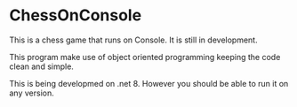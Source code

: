 # ChessOnConsole
This is a chess game that runs on Console. It is still in development.

This program make use of object oriented programming keeping the code clean and simple.

This is being developmed on .net 8. However you should be able to run it on any version.
